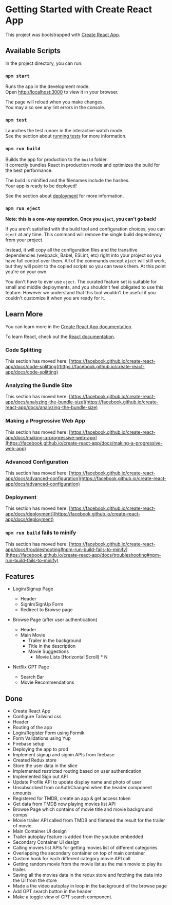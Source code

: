 # Getting Started with Create React App

This project was bootstrapped with [Create React App](https://github.com/facebook/create-react-app).

## Available Scripts

In the project directory, you can run:

### `npm start`

Runs the app in the development mode.\
Open [http://localhost:3000](http://localhost:3000) to view it in your browser.

The page will reload when you make changes.\
You may also see any lint errors in the console.

### `npm test`

Launches the test runner in the interactive watch mode.\
See the section about [running tests](https://facebook.github.io/create-react-app/docs/running-tests) for more information.

### `npm run build`

Builds the app for production to the `build` folder.\
It correctly bundles React in production mode and optimizes the build for the best performance.

The build is minified and the filenames include the hashes.\
Your app is ready to be deployed!

See the section about [deployment](https://facebook.github.io/create-react-app/docs/deployment) for more information.

### `npm run eject`

**Note: this is a one-way operation. Once you `eject`, you can't go back!**

If you aren't satisfied with the build tool and configuration choices, you can `eject` at any time. This command will remove the single build dependency from your project.

Instead, it will copy all the configuration files and the transitive dependencies (webpack, Babel, ESLint, etc) right into your project so you have full control over them. All of the commands except `eject` will still work, but they will point to the copied scripts so you can tweak them. At this point you're on your own.

You don't have to ever use `eject`. The curated feature set is suitable for small and middle deployments, and you shouldn't feel obligated to use this feature. However we understand that this tool wouldn't be useful if you couldn't customize it when you are ready for it.

## Learn More

You can learn more in the [Create React App documentation](https://facebook.github.io/create-react-app/docs/getting-started).

To learn React, check out the [React documentation](https://reactjs.org/).

### Code Splitting

This section has moved here: [https://facebook.github.io/create-react-app/docs/code-splitting](https://facebook.github.io/create-react-app/docs/code-splitting)

### Analyzing the Bundle Size

This section has moved here: [https://facebook.github.io/create-react-app/docs/analyzing-the-bundle-size](https://facebook.github.io/create-react-app/docs/analyzing-the-bundle-size)

### Making a Progressive Web App

This section has moved here: [https://facebook.github.io/create-react-app/docs/making-a-progressive-web-app](https://facebook.github.io/create-react-app/docs/making-a-progressive-web-app)

### Advanced Configuration

This section has moved here: [https://facebook.github.io/create-react-app/docs/advanced-configuration](https://facebook.github.io/create-react-app/docs/advanced-configuration)

### Deployment

This section has moved here: [https://facebook.github.io/create-react-app/docs/deployment](https://facebook.github.io/create-react-app/docs/deployment)

### `npm run build` fails to minify

This section has moved here: [https://facebook.github.io/create-react-app/docs/troubleshooting#npm-run-build-fails-to-minify](https://facebook.github.io/create-react-app/docs/troubleshooting#npm-run-build-fails-to-minify)

## Features

- Login/Signup Page

  - Header
  - SignIn/SignUp Form
  - Redirect to Browse page

- Browse Page (after user authentication)

  - Header
  - Main Movie
    - Trailer in the background
    - Title in the description
    - Movie Suggestions
      - Movie Lists (Horizontal Scroll) \* N

- Netflix GPT Page
  - Search Bar
  - Movie Recommendations

## Done

- Create React App
- Configure Tailwind css
- Header
- Routing of the app
- Login/Register Form using Formik
- Form Validations using Yup
- Firebase setup
- Deploying the app to prod
- Implement signup and signin APIs from firebase
- Created Redux store
- Store the user data in the slice
- Implemented restricted routing based on user authentication
- Implemented Sign out API
- Update Profile API to update display name and photo of user
- Unsubscribed from onAuthChanged when the header component umounts
- Registered for TMDB, create an app & get access token
- Get data from TMDB now playing movies list API
- Browse Page which contains of movie title and movie background comps
- Movie trailer API called from TMDB and filetered the result for the trailer of movie.
- Main Container UI design
- Trailer autoplay feature is added from the youtube embedded
- Secondary Container UI design
- Calling movies list APIs for getting movies list of different categories
- Overlapping the secondary container on top of main container
- Custom hook for each different category movie API call
- Getting random movie from the movie list as the main movie to play its trailer.
- Saving all the movies data in the redux store and fetching the data into the UI from the store
- Made a the video autoplay in loop in the background of the browse page
- Add GPT search button in the header
- Make a toggle view of GPT search component.
